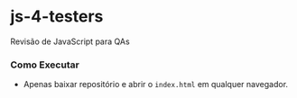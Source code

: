 # js-4-testers
Revisão de JavaScript para QAs
### Como Executar
* Apenas baixar repositório e abrir o ```index.html``` em qualquer navegador. 
